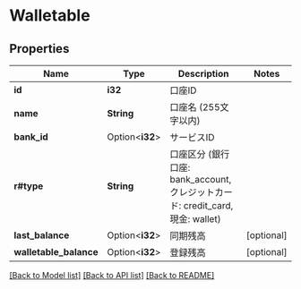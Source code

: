 # Walletable

## Properties

Name | Type | Description | Notes
------------ | ------------- | ------------- | -------------
**id** | **i32** | 口座ID | 
**name** | **String** | 口座名 (255文字以内) | 
**bank_id** | Option<**i32**> | サービスID | 
**r#type** | **String** | 口座区分 (銀行口座: bank_account, クレジットカード: credit_card, 現金: wallet) | 
**last_balance** | Option<**i32**> | 同期残高 | [optional]
**walletable_balance** | Option<**i32**> | 登録残高 | [optional]

[[Back to Model list]](../README.md#documentation-for-models) [[Back to API list]](../README.md#documentation-for-api-endpoints) [[Back to README]](../README.md)


